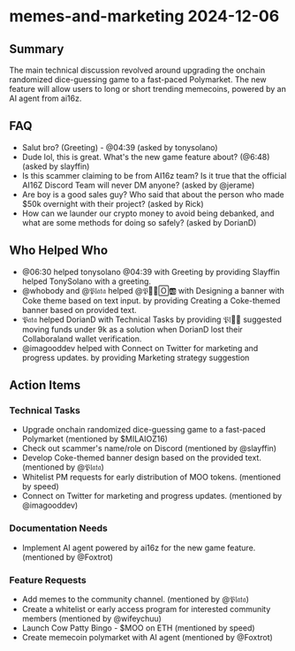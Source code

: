 # memes-and-marketing 2024-12-06

## Summary
The main technical discussion revolved around upgrading the onchain randomized dice-guessing game to a fast-paced Polymarket. The new feature will allow users to long or short trending memecoins, powered by an AI agent from ai16z.

## FAQ
- Salut bro? (Greeting) - @04:39 (asked by tonysolano)
- Dude lol, this is great. What's the new game feature about? (@6:48) (asked by slayffin)
- Is this scammer claiming to be from AI16z team? Is it true that the official AI16Z Discord Team will never DM anyone? (asked by @jerame)
- Are boy is a good sales guy? Who said that about the person who made $50k overnight with their project? (asked by Rick)
- How can we launder our crypto money to avoid being debanked, and what are some methods for doing so safely? (asked by DorianD)

## Who Helped Who
- @06:30 helped tonysolano @04:39 with Greeting by providing Slayffin helped TonySolano with a greeting.
- @whobody and @𝔓𝔩𝔞𝔱𝔞 helped @𝔓𰬀🅽🄾🆎 with Designing a banner with Coke theme based on text input. by providing Creating a Coke-themed banner based on provided text.
- 𝔓𝔞𝔱𝔞 helped DorianD with Technical Tasks by providing 𝔓𝔩𔄀💊 suggested moving funds under 9k as a solution when DorianD lost their Collaboraland wallet verification.
- @imagooddev helped  with Connect on Twitter for marketing and progress updates. by providing Marketing strategy suggestion

## Action Items

### Technical Tasks
- Upgrade onchain randomized dice-guessing game to a fast-paced Polymarket (mentioned by $MILAIOZ16)
- Check out scammer's name/role on Discord (mentioned by @slayffin)
- Develop Coke-themed banner design based on the provided text. (mentioned by @𝔓𝔩𝔞𝔱𝔞)
- Whitelist PM requests for early distribution of MOO tokens. (mentioned by speed)
- Connect on Twitter for marketing and progress updates. (mentioned by @imagooddev)

### Documentation Needs
- Implement AI agent powered by ai16z for the new game feature. (mentioned by @Foxtrot)

### Feature Requests
- Add memes to the community channel. (mentioned by @𝔓𝔩𝔞𝔱𝔞)
- Create a whitelist or early access program for interested community members (mentioned by @wifeychuu)
- Launch Cow Patty Bingo - $MOO on ETH (mentioned by speed)
- Create memecoin polymarket with AI agent (mentioned by @Foxtrot)